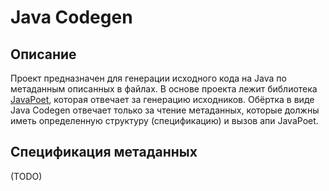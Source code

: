 # Java Codegen

## Описание

Проект предназначен для генерации исходного кода на Java по метаданным описанных в файлах.
В основе проекта лежит библиотека [JavaPoet](https://github.com/square/javapoet), которая отвечает за генерацию исходников.
Обёртка в виде Java Codegen отвечает только за чтение метаданных, которые должны иметь определенную структуру (спецификацию)
и вызов апи JavaPoet.

## Спецификация метаданных

(TODO)

